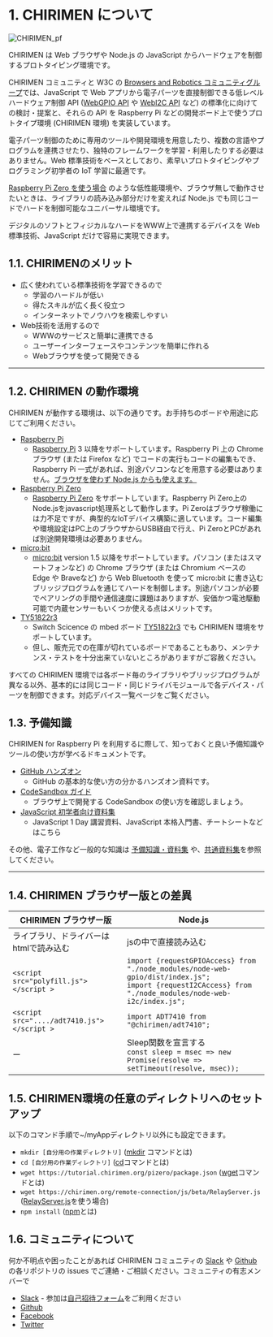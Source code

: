 # 1. CHIRIMEN について
![CHIRIMEN_pf](../../chirimenGeneric/CHIRIMEN_pf.png)

CHIRIMEN は Web ブラウザや Node.js の JavaScript からハードウェアを制御するプロトタイピング環境です。

CHIRIMEN コミュニティと W3C の [Browsers and Robotics コミュニティグループ](https://www.w3.org/community/browserobo/)では、JavaScript で Web アプリから電子パーツを直接制御できる低レベルハードウェア制御 API ([WebGPIO API](http://browserobo.github.io/WebGPIO) や [WebI2C API](http://browserobo.github.io/WebI2C) など) の標準化に向けての検討・提案と、それらの API を Raspberry Pi などの開発ボード上で使うプロトタイプ環境 (CHIRIMEN 環境) を実装しています。

電子パーツ制御のために専用のツールや開発環境を用意したり、複数の言語やプログラムを連携させたり、独特のフレームワークを学習・利用したりする必要はありません。Web 標準技術をベースとしており、素早いプロトタイピングやプログラミング初学者の IoT 学習に最適です。

[Raspberry Pi Zero を使う場合](./readme.html) のような低性能環境や、ブラウザ無しで動作させたいときは、ライブラリの読み込み部分だけを変えれば Node.js でも同じコードでハードを制御可能なユニバーサル環境です。

デジタルのソフトとフィジカルなハードをWWW上で連携するデバイスを Web標準技術、JavaScript だけで容易に実現できます。

## 1.1. CHIRIMENのメリット
* 広く使われている標準技術を学習できるので
  * 学習のハードルが低い
  * 得たスキルが広く長く役立つ
  * インターネットでノウハウを検索しやすい
* Web技術を活用するので
  * WWWのサービスと簡単に連携できる
  * ユーザーインターフェースやコンテンツを簡単に作れる
  * Webブラウザを使って開発できる

<hr class="page-wrap" />

## 1.2. CHIRIMEN の動作環境

CHIRIMEN が動作する環境は、以下の通りです。お手持ちのボードや用途に応じてご利用ください。

- [Raspberry Pi](https://tutorial.chirimen.org/raspi)
  - [Raspberry Pi](https://www.raspberrypi.org/) 3 以降をサポートしています。Raspberry Pi 上の Chrome ブラウザ (または Firefox など) でコードの実行もコードの編集もでき、Raspberry Pi 一式があれば、別途パソコンなどを用意する必要はありません。[ブラウザを使わず Node.js からも使えます。](https://tutorial.chirimen.org/raspi/nodejs)
- [Raspberry Pi Zero](./readme.html)
  - [Raspberry Pi Zero](https://www.raspberrypi.org/) をサポートしています。Raspberry Pi Zero上のNode.jsをjavascript処理系として動作します。Pi Zeroはブラウザ稼働には力不足ですが、典型的なIoTデバイス構築に適しています。コード編集や環境設定はPC上のブラウザからUSB経由で行え、Pi ZeroとPCがあれば別途開発環境は必要ありません。
- [micro:bit](https://tutorial.chirimen.org/microbit)
  - [micro:bit](https://microbit.org/) version 1.5 以降をサポートしています。パソコン (またはスマートフォンなど) の Chrome ブラウザ (または Chromium ベースの Edge や Braveなど) から Web Bluetooth を使って micro:bit に書き込むブリッジプログラムを通じてハードを制御します。別途パソコンが必要でペアリングの手間や通信速度に課題はありますが、安価かつ電池駆動可能で内蔵センサーもいくつか使える点はメリットです。
- [TY51822r3](https://tutorial.chirimen.org/ty51822r3)
  - Switch Scicence の mbed ボード [TY51822r3](https://www.switch-science.com/catalog/2574/) でも CHIRIMEN 環境をサポートしています。
  - 但し、販売元での在庫が切れているボードであることもあり、メンテナンス・テストを十分出来ていないところがありますがご容赦ください。

すべての CHIRIMEN 環境では各ボード毎のライブラリやブリッジプログラムが異なる以外、基本的には同じコード・同じドライバモジュールで各デバイス・パーツを制御できます。対応デバイス一覧ページをご覧ください。

## 1.3. 予備知識

CHIRIMEN for Raspberry Pi を利用するに際して、知っておくと良い予備知識やツールの使い方が学べるドキュメントです。

- [GitHub ハンズオン](https://github.com/webiotmakers/github-handson)
  - GitHub の基本的な使い方の分かるハンズオン資料です。
- [CodeSandbox ガイド](https://csb-jp.github.io/)
  - ブラウザ上で開発する CodeSandbox の使い方を確認しましょう。
- [JavaScript 初学者向け資料集](https://tutorial.chirimen.org/js/)
  - JavaScript 1 Day 講習資料、JavaScript 本格入門書、チートシートなどはこちら

その他、電子工作など一般的な知識は [予備知識・資料集](./document.html#電子工作) や、[共通資料集](./document.html#ハードウェアデバイス)を参照してください。

<hr class="page-wrap" />

## 1.4. CHIRIMEN ブラウザー版との差異

| CHIRIMEN ブラウザー版       | Node.js                                                      |
| --------------------------- | ------------------------------------------------------------ |
| ライブラリ、ドライバーはhtmlで読み込む | jsの中で直接読み込む |
| `<script src="polyfill.js"></script >` | `import {requestGPIOAccess} from "./node_modules/node-web-gpio/dist/index.js";`<br />`import {requestI2CAccess} from "./node_modules/node-web-i2c/index.js";` |
| `<script src="..../adt7410.js"></script >` | `import ADT7410 from "@chirimen/adt7410";`  |
| ー  | Sleep関数を宣言する<br />`const sleep = msec => new Promise(resolve => setTimeout(resolve, msec));` |

## 1.5. CHIRIMEN環境の任意のディレクトリへのセットアップ

以下のコマンド手順で~/myAppディレクトリ以外にも設定できます。

* ```mkdir [自分用の作業ディレクトリ]```  ([mkdir](https://atmarkit.itmedia.co.jp/ait/articles/1606/07/news015.html) コマンドとは)
* ```cd [自分用の作業ディレクトリ]``` ([cd](https://atmarkit.itmedia.co.jp/ait/articles/1712/14/news021.html)コマンドとは)
* ```wget https://tutorial.chirimen.org/pizero/package.json``` ([wget](https://atmarkit.itmedia.co.jp/ait/articles/1606/20/news024.html)コマンドとは)
* ```wget https://chirimen.org/remote-connection/js/beta/RelayServer.js``` ([RelayServer.js](https://chirimen.org/remote-connection/)を使う場合)
* ```npm install``` ([npm](https://atmarkit.itmedia.co.jp/ait/articles/1606/17/news030.html)とは)

## 1.6. コミュニティについて

何か不明点や困ったことがあれば CHIRIMEN コミュニティの [Slack](http://chirimen-oh.slack.com/) や [Github](https://github.com/chirimen-oh/) の各リポジトリの issues でご連絡・ご相談ください。コミュニティの有志メンバーで

- [Slack](http://chirimen-oh.slack.com/) - 参加は[自己招待フォーム](https://docs.google.com/forms/d/e/1FAIpQLScyfyFZbe7uZbQQzSQq78tRqtRKWXvmDRR_dO39wtzYIQFV5g/viewform)をご利用ください
- [Github](https://github.com/chirimen-oh/)
- [Facebook](https://www.facebook.com/groups/chirimen/)
- [Twitter](https://twitter.com/chirimen_oh)
